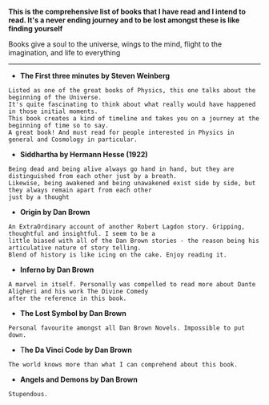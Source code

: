 **This is the comprehensive list of books that I have read and I intend to read. It's a never ending journey and to be lost amongst these
is like finding yourself**

Books give a soul to the universe,
wings to the mind,
flight to the imagination, 
and life to everything

---
- **The First three minutes by Steven Weinberg**  
```
Listed as one of the great books of Physics, this one talks about the beginning of the Universe.
It's quite fascinating to think about what really would have happened in those initial moments.
This book creates a kind of timeline and takes you on a journey at the beginning of time so to say.
A great book! And must read for people interested in Physics in general and Cosmology in particular. 
```
- **Siddhartha by Hermann Hesse (1922)**
```
Being dead and being alive always go hand in hand, but they are distinguished from each other just by a breath.
Likewise, being awakened and being unawakened exist side by side, but they always remain apart from each other 
just by a thought
```
- **Origin by Dan Brown**
```
An ExtraOrdinary account of another Robert Lagdon story. Gripping, thoughtful and insightful. I seem to be a 
little biased with all of the Dan Brown stories - the reason being his articulative nature of story telling. 
Blend of history is like icing on the cake. Enjoy reading it.
```
- **Inferno by Dan Brown**
```
A marvel in itself. Personally was compelled to read more about Dante Aligheri and his work The Divine Comedy
after the reference in this book.
```
- **The Lost Symbol by Dan Brown**
```
Personal favourite amongst all Dan Brown Novels. Impossible to put down.
```
- T**he Da Vinci Code by Dan Brown**
```
The world knows more than what I can comprehend about this book.
```
- **Angels and Demons by Dan Brown**
```
Stupendous.
```
